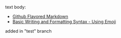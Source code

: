 text body:

* [Github Flavored Markdown](https://guides.github.com/features/mastering-markdown/#GitHub-flavored-markdown)
* [Basic Writing and Formatting Syntax - Using Emoji][2]

[1]: https://guides.github.com/features/mastering-markdown/#GitHub-flavored-markdown
[2]: https://help.github.com/articles/basic-writing-and-formatting-syntax/#using-emoji

added in "test" branch
